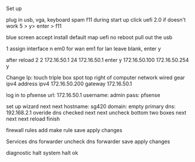 Set up

plug in usb, vga, keyboard
spam f11 during start up
click uefi 2.0
  if doesn't work 5 > y> enter > f11

  blue screen
  accept
  install
  default map
  uefi
  no
  reboot
  pull out the usb

1 assign interface
n
em0 for wan
em1 for lan
leave blank, enter
y

after reload 2
2
172.16.50.1
24
172.16.50.1
enter
y
172.16.50.100
172.16.50.254
y

Change Ip:
  touch triple box spot top right of computer
  network
  wired gear
  ipv4
  address ipv4 172.16.50.200
  gateway 172.16.50.1

  log in to pfsense
  url: 172.16.50.1
  username: admin
  pass: pfsense

  set up wizard
  next
  next
  hostname: sg420
  domain: empty
  primary dns: 192.168.2.1
  overide dns checked
  next
  next
  uncheck bottom two boxes
  next
  next
  next
  reload
  finish

  firewall
  rules
  add
  make rule
  save
  apply changes

  Services
  dns forwarder
  uncheck dns forwarder
  save
  apply changes

  diagnostic
  halt system
  halt
  ok
